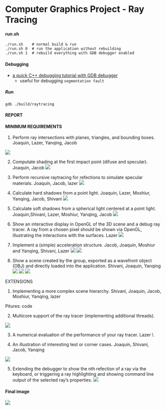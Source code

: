 # Computer Graphics Project - Ray Tracing

#### run.sh

```
./run.sh    # normal build & run
./run.sh 0  # run the application without rebuilding
./run.sh 1  # rebuild everything with GDB debugger enabled
```

#### Debugging

- [a quick C++ debugging tutorial with GDB debugger](http://www.unknownroad.com/rtfm/gdbtut/gdbsegfault.html)
    - useful for debugging `segmentation fault`

##### Run

    gdb ./build/raytracing


#### REPORT



#### MINIMUM REQUIREMENTS

1. Perform ray intersections with planes, triangles, and bounding boxes.
	Joaquin, Lazer, Yanqing, Jacob

![](./final-renders/E6-alt.png)

2. Computate shading at the first impact point (difuse and specular).
	Joaquin, Jacob
![](./final-renders/final-scene/result4.png)


3. Perform recursive raytracing for refections to simulate specular materials. 
	Joaquin, Jacob, lazer
![](./final-renders/M3-mirror-teapot.jpg)

4. Calculate hard shadows from a point light. 
	Joaquin, Lazer, Moshiur, Yanqing, Jacob, Shivani
![](./final-renders/final-scene/result3.png)

5. Calculate soft shadows from a spherical light centered at a point light.
	Joaquin,Shivani, Lazer, Moshiur, Yanqing, Jacob
![](./final-renders/final-scene/result4.png)

6. Show an interactive display in OpenGL of the 3D scene and a debug ray tracer. A ray from a chosen pixel should be shown via OpenGL, illustrating the interactions with the surfaces. 
	Lazer
![](./final-renders/E6-alt.png)


7. Implement a (simple) acceleration structure. 
	Jacob, Joaquin, Moshiur and Yanqing, Shivani, Lazer
![](./final-renders/M7-no-boxes.png)
![](./final-renders/M7-boxes.png)



8. Show a scene created by the group, exported as a wavefront object (OBJ) and directly loaded into the application.
	Shivani, Joaquin, Yanqing
![](./final-renders/final-scene/result3.png)
![](./final-renders/final-scene/result5.png)
![](./final-renders/final-scene/result7.jpg)



 
EXTENSIONS 

1. Implementing a more complex scene hierarchy. 
	Shivani, Joaquin, Jacob, Moshiur, Yanqing, lazer

Pitures: code

2. Multicore support of the ray tracer (implementing additional threads).
	
![](./final-renders/E2.png)

3. A numerical evaluation of the performance of your ray tracer.
	Lazer
\


4. An illustration of interesting test or corner cases. 
	Joaquin, Shivani, Jacob, Yanqing

![](./final-renders/corner-case.jpg)



5. Extending the debugger to show the nth refection of a ray via the keyboard, or triggering a ray highlighting and showing command line output of the selected ray’s properties. 
![](./final-renders/E6-alt.png)




#### Final image
![](./final-renders/finalrender800.jpg)
